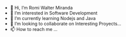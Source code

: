 - 👋 Hi, I’m Romi Walter Miranda
- 👀 I’m interested in Software Development
- 🌱 I’m currently learning Nodejs and Java
- 💞️ I’m looking to collaborate on Interesting Proyects...
- 📫 How to reach me ...

<!---
walter8729/walter8729 is a ✨ special ✨ repository because its `README.md` (this file) appears on your GitHub profile.
You can click the Preview link to take a look at your changes.
--->
